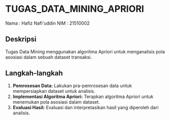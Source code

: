 # TUGAS_DATA_MINING_APRIORI


Nama : Hafiz Nafi'uddin
NIM : 21510002

## Deskripsi
Tugas Data Mining menggunakan algoritma Apriori untuk menganalisis pola asosiasi dalam sebuah dataset transaksi.

## Langkah-langkah
1. **Pemrosesan Data:** Lakukan pra-pemrosesan data untuk mempersiapkan dataset untuk analisis.
2. **Implementasi Algoritma Apriori:** Terapkan algoritma Apriori untuk menemukan pola asosiasi dalam dataset.
3. **Evaluasi Hasil:** Evaluasi dan interpretasikan hasil yang diperoleh dari analisis.


